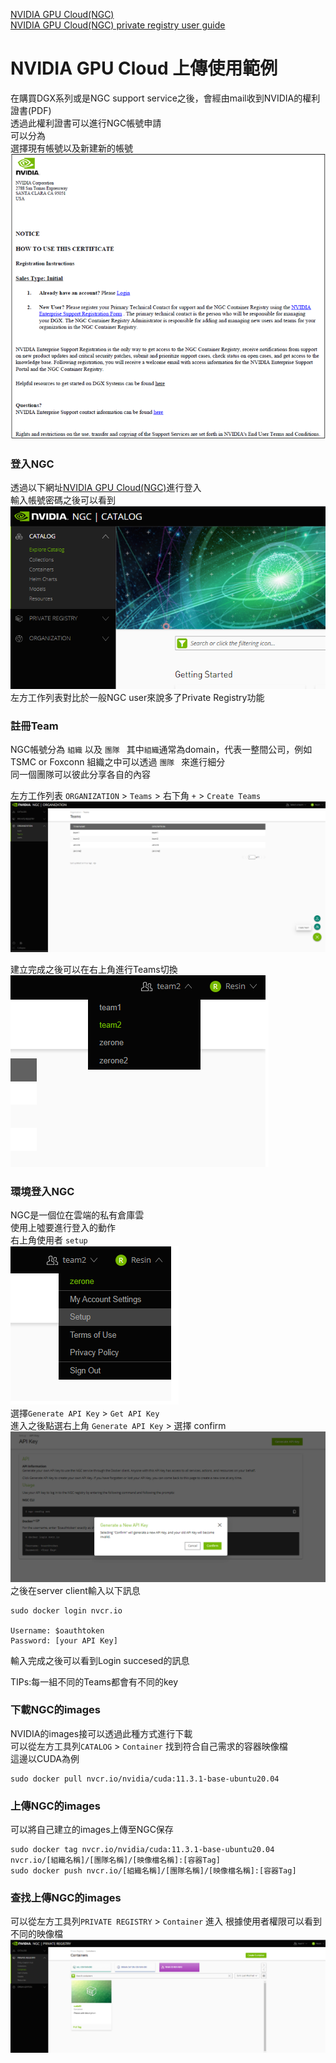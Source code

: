 [NVIDIA GPU Cloud(NGC)](https://ngc.nvidia.com/ "link")  
[NVIDIA GPU Cloud(NGC) private registry user guide](https://docs.nvidia.com/ngc/ngc-private-registry-user-guide/ "link")  
 
# NVIDIA GPU Cloud 上傳使用範例 
在購買DGX系列或是NGC support service之後，會經由mail收到NVIDIA的權利證書(PDF)  
透過此權利證書可以進行NGC帳號申請  
可以分為  
選擇現有帳號以及新建新的帳號  
![img](https://github.com/ReSin-Yan/DGX-Demo/blob/main/img/NGC%E8%A8%BB%E5%86%8A.png)  
### 登入NGC
透過以下網址[NVIDIA GPU Cloud(NGC)](https://ngc.nvidia.com/ "link")進行登入  
輸入帳號密碼之後可以看到  
![img](https://github.com/ReSin-Yan/DGX-Demo/blob/main/img/NGC1.PNG)  
左方工作列表對比於一般NGC user來說多了Private Registry功能  

### 註冊Team  
NGC帳號分為 
`組織`  以及  `團隊 ` 
其中`組織`通常為domain，代表一整間公司，例如TSMC or Foxconn
組織之中可以透過 `團隊 ` 來進行細分  
同一個團隊可以彼此分享各自的內容  

左方工作列表 `ORGANIZATION` > `Teams` > 右下角 `+` > `Create Teams`  
![img](https://github.com/ReSin-Yan/DGX-Demo/blob/main/img/NGC2.PNG)  

建立完成之後可以在右上角進行Teams切換  
![img](https://github.com/ReSin-Yan/DGX-Demo/blob/main/img/NGC3.PNG)  

###  環境登入NGC  
NGC是一個位在雲端的私有倉庫雲  
使用上噓要進行登入的動作  
右上角使用者 `setup`  
![img](https://github.com/ReSin-Yan/DGX-Demo/blob/main/img/NGC4.PNG)  
選擇`Generate API Key` > `Get API Key`  
進入之後點選右上角 `Generate API Key` > 選擇 confirm  
![img](https://github.com/ReSin-Yan/DGX-Demo/blob/main/img/NGC5.PNG)  
之後在server client輸入以下訊息

```
sudo docker login nvcr.io

Username: $oauthtoken
Password: [your API Key]
```
輸入完成之後可以看到Login succesed的訊息

TIPs:每一組不同的Teams都會有不同的key

###  下載NGC的images  
NVIDIA的images接可以透過此種方式進行下載  
可以從左方工具列`CATALOG` > `Container` 找到符合自己需求的容器映像檔  
這邊以CUDA為例  
```
sudo docker pull nvcr.io/nvidia/cuda:11.3.1-base-ubuntu20.04
```

###  上傳NGC的images  
可以將自己建立的images上傳至NGC保存  
```
sudo docker tag nvcr.io/nvidia/cuda:11.3.1-base-ubuntu20.04 nvcr.io/[組織名稱]/[團隊名稱]/[映像檔名稱]:[容器Tag]
sudo docker push nvcr.io/[組織名稱]/[團隊名稱]/[映像檔名稱]:[容器Tag]
```

###  查找上傳NGC的images  
可以從左方工具列`PRIVATE REGISTRY` > `Container`  進入
根據使用者權限可以看到不同的映像檔  
![img](https://github.com/ReSin-Yan/DGX-Demo/blob/main/img/NGC6.PNG)  
